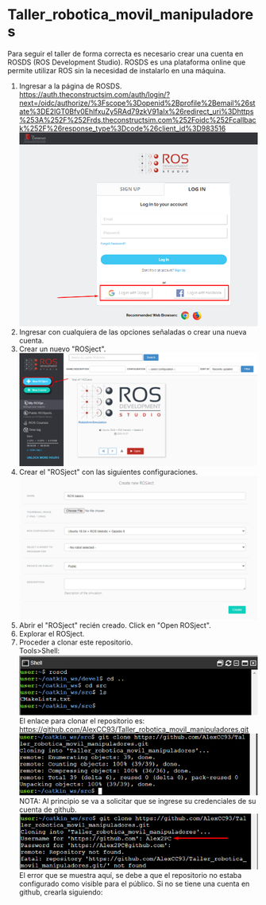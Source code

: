 # Taller_robotica_movil_manipuladores
Para seguir el taller de forma correcta es necesario crear una cuenta en ROSDS (ROS Development Studio).
ROSDS es una plataforma online que permite utilizar ROS sin la necesidad de instalarlo en una máquina.
  1. Ingresar a la página de ROSDS. https://auth.theconstructsim.com/auth/login/?next=/oidc/authorize/%3Fscope%3Dopenid%2Bprofile%2Bemail%26state%3DE2lGT0Bfv0EhIfxuZy5RAd79zkV91aIx%26redirect_uri%3Dhttps%253A%252F%252Frds.theconstructsim.com%252Foidc%252Fcallback%252F%26response_type%3Dcode%26client_id%3D983516
  ![Image of singin ROSDS](https://github.com/AlexCC93/Taller_robotica_movil_manipuladores/blob/main/imagenes/image1.png)
  2. Ingresar con cualquiera de las opciones señaladas o crear una nueva cuenta. 
  3. Crear un nuevo "ROSject".
  ![Image of new ROSject](https://github.com/AlexCC93/Taller_robotica_movil_manipuladores/blob/main/imagenes/image3.png)
  4. Crear el "ROSject" con las siguientes configuraciones.
  ![Image of ROSject configs](https://github.com/AlexCC93/Taller_robotica_movil_manipuladores/blob/main/imagenes/image4.png)
  5. Abrir el "ROSject" recién creado. Click en "Open ROSject".
  6. Explorar el ROSject.
  7. Proceder a clonar este repositorio.<br/>
      Tools>Shell:<br/>
      ![Image of cloning repo](https://github.com/AlexCC93/Taller_robotica_movil_manipuladores/blob/main/imagenes/image5.png)
      El enlace para clonar el repositorio es: https://github.com/AlexCC93/Taller_robotica_movil_manipuladores.git
      ![Image of cloning repo_success](https://github.com/AlexCC93/Taller_robotica_movil_manipuladores/blob/main/imagenes/image6.png)
  NOTA: Al principio se va a solicitar que se ingrese su credenciales de su cuenta de github.
  ![Image of cloning repo_failed](https://github.com/AlexCC93/Taller_robotica_movil_manipuladores/blob/main/imagenes/image7.png)
  El error que se muestra aquí, se debe a que el repositorio no estaba configurado como visible para el público.
  Si no se tiene una cuenta en github, crearla siguiendo:
  
  
    
  
  
